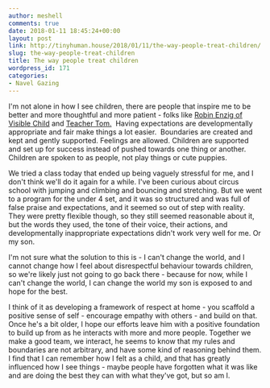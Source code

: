 ```yaml
---
author: meshell
comments: true
date: 2018-01-11 18:45:24+00:00
layout: post
link: http://tinyhuman.house/2018/01/11/the-way-people-treat-children/
slug: the-way-people-treat-children
title: The way people treat children
wordpress_id: 171
categories:
- Navel Gazing
---
```


I'm not alone in how I see children, there are people that inspire me to be better and more thoughtful and more patient - folks like [Robin Enzig of Visible Child](https://visiblechild.wordpress.com/) and [Teacher Tom.](https://teachertomsblog.blogspot.com/)  Having expectations are developmentally appropriate and fair make things a lot easier.  Boundaries are created and kept and gently supported. Feelings are allowed. Children are supported and set up for success instead of pushed towards one thing or another. Children are spoken to as people, not play things or cute puppies.

We tried a class today that ended up being vaguely stressful for me, and I don't think we'll do it again for a while. I've been curious about circus school with jumping and climbing and bouncing and stretching. But we went to a program for the under 4 set, and it was so structured and was full of false praise and expectations, and it seemed so out of step with reality. They were pretty flexible though, so they still seemed reasonable about it, but the words they used, the tone of their voice, their actions, and developmentally inappropriate expectations didn't work very well for me. Or my son.

I'm not sure what the solution to this is - I can't change the world, and I cannot change how I feel about disrespectful behaviour towards children, so we're likely just not going to go back there - because for now, while I can't change the world, I can change the world my son is exposed to and hope for the best.

I think of it as developing a framework of respect at home - you scaffold a positive sense of self - encourage empathy with others - and build on that. Once he's a bit older, I hope our efforts leave him with a positive foundation to build up from as he interacts with more and more people. Together we make a good team, we interact, he seems to know that my rules and boundaries are not arbitrary, and have some kind of reasoning behind them. I find that I can remember how I felt as a child, and that has greatly influenced how I see things - maybe people have forgotten what it was like and are doing the best they can with what they've got, but so am I.
